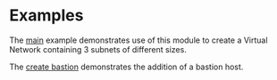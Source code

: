 # Examples

The [main](examples/main/) example demonstrates use of this module to create a Virtual Network containing 3 subnets of different sizes.


The [create bastion](examples/create_bastion/) demonstrates the addition of a bastion host.

